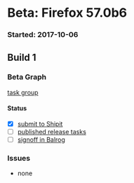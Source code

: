# Beta: Firefox 57.0b6

### Started: 2017-10-06

## Build 1

### Beta Graph
[task group](https://tools.taskcluster.net/push-inspector/#/DTdE-LoySn-V3mtETuJZnA)


#### Status
- [x] [submit to Shipit](https://wiki.mozilla.org/Release:Release_Automation_on_Mercurial:Starting_a_Release#Submit_to_Ship_It)
- [ ] [published release tasks](../how-tos/relpro.md#4-publish-release)
- [ ] [signoff in Balrog](../how-tos/relpro.md#3-signoffs)

### Issues
- none
